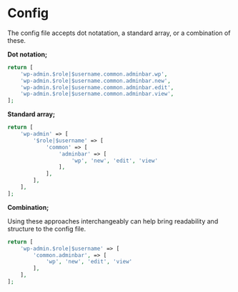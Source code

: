 # Config

The config file accepts dot notatation, a standard array, or a combination of these.

**Dot notation;**

```php
return [
    'wp-admin.$role|$username.common.adminbar.wp',
    'wp-admin.$role|$username.common.adminbar.new',
    'wp-admin.$role|$username.common.adminbar.edit',
    'wp-admin.$role|$username.common.adminbar.view',
];
```

**Standard array;**

```php
return [
    'wp-admin' => [
        '$role|$username' => [
            'common' => [
                'adminbar' => [
                    'wp', 'new', 'edit', 'view'
                ],
            ],
        ],
    ],
];
```

**Combination;**

Using these approaches interchangeably can help bring readability and structure to the config file.

```php
return [
    'wp-admin.$role|$username' => [
        'common.adminbar', => [
            'wp', 'new', 'edit', 'view'
        ],
    ],
];
```
